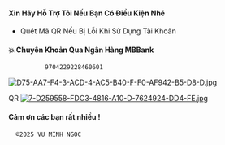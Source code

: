 
#### Xin Hãy Hỗ Trợ Tôi Nếu Bạn Có Điều Kiện Nhé 

 - Quét Mã QR Nếu Bị Lỗi Khi Sử Dụng Tài Khoản 

#### 💥 Chuyển Khoản Qua Ngân Hàng MBBank 
              9704229228460601￼ 
[![D75-AA7-F4-3-ACD-4-AC5-B40-F-F0-AF942-B5-D8-D.jpg](https://i.postimg.cc/s2PHrLnF/D75-AA7-F4-3-ACD-4-AC5-B40-F-F0-AF942-B5-D8-D.jpg)](https://postimg.cc/nszGK3bT)

QR
[![7-D259558-FDC3-4816-A10-D-7624924-DD4-FE.jpg](https://i.postimg.cc/8zvtkbnP/7-D259558-FDC3-4816-A10-D-7624924-DD4-FE.jpg)](https://postimg.cc/Yvp1bQHJ)



####   Cảm ơn các bạn rất nhiều !



      ©️2025 VU MINH NGOC
